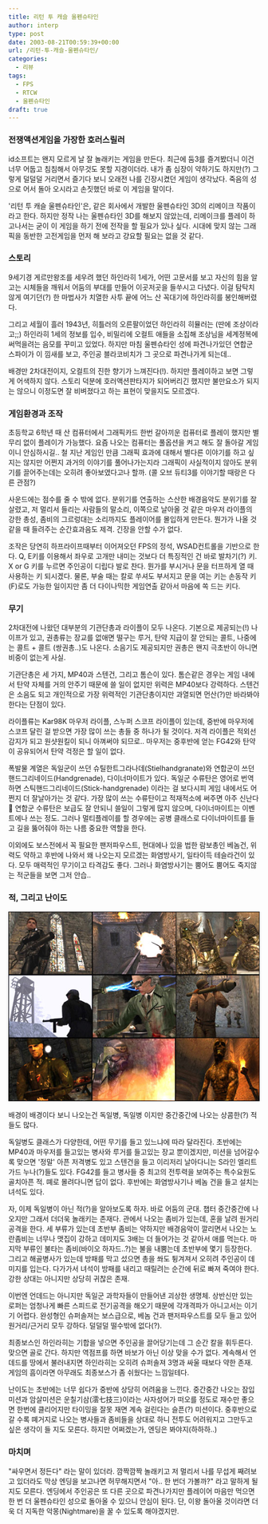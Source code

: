 ```yaml
---
title: 리턴 투 캐슬 울펜슈타인
author: interp
type: post
date: 2003-08-21T00:59:39+00:00
url: /리턴-투-캐슬-울펜슈타인/
categories:
  - 리뷰
tags:
  - FPS
  - RTCW
  - 울펜슈타인
draft: true
---
```

### 전쟁액션게임을 가장한 호러스릴러

id소프트는 왠지 모르게 날 잘 놀래키는 게임을 만든다. 최근에 둠3를 즐겨봤더니 이건 너무 어둡고 침침해서 아무것도 못할 지경이더라. 내가 좀 심장이 약하기도 하지만(?) 그렇게 덜덜덜 거리면서 즐기다 보니 오래전 나를 긴장시켰던 게임이 생각났다. 죽음의 성으로 어서 돌아 오시라고 손짓했던 바로 이 게임을 말이다.

'리턴 투 캐슬 울펜슈타인'은, 같은 회사에서 개발한 울펜슈타인 3D의 리메이크 작품이라고 한다. 하지만 정작 나는 울펜슈타인 3D를 해보지 않았는데, 리메이크를 플레이 하고나서는 굳이 이 게임을 하기 전에 전작을 할 필요가 있나 싶다. 시대에 맞지 않는 그래픽을 동반한 고전게임을 먼저 해 보라고 걍요할 필요는 없을 것 같다.

### 스토리

9세기경 게르만왕조를 세우려 했던 하인라히 1세가, 어떤 고문서를 보고 자신의 힘을 알고는 시체들을 깨워서 어둠의 부대를 만들어 이곳저곳을 들쑤시고 다녔다. 이걸 탐탁치 않게 여기던(?) 한 마법사가 치열한 사투 끝에 어느 산 꼭대기에 하인라히를 봉인해버렸다.

그리고 세월이 흘러 1943년, 히틀러의 오른팔이었던 하인라히 히뮬러는 (딴에 조상이라고;;) 하인라히 1세의 정보를 입수, 비밀리에 오컬트 애들을 소집해 조상님을 세계정복에 써먹을려는 음모를 꾸미고 있었다. 하지만 마침 울펜슈타인 성에 파견나가있던 연합군 스파이가 이 낌새를 보고, 주인공 블라코비치가 그 곳으로 파견나가게 되는데..

배경만 2차대전이지, 오컬트의 진한 향기가 느껴진다(!). 하지만 플레이하고 보면 그렇게 어색하지 않다. 스토리 덕분에 호러액션판타지가 되어버리긴 했지만 불만요소가 되지는 않으니 이정도면 잘 비벼졌다고 하는 표현이 맞을지도 모르겠다.

### 게임환경과 조작

초등학교 6학년 때 산 컴퓨터에서 그래픽카드 한번 갈아끼운 컴퓨터로 플레이 했지만 별 무리 없이 플레이가 가능했다. 요즘 나오는 컴퓨터는 풀옵션을 켜고 해도 잘 돌아갈 게임이니 안심하시길.. 철 지난 게임인 만큼 그래픽 효과에 대해서 별다른 이야기를 하고 싶지는 않지만 어쩐지 과거의 이야기를 풀어나가는지라 그래픽이 사실적이지 않아도 분위기를 끌어주는데는 오히려 좋아보였다고나 할까. (콜 오브 듀티3를 이야기할 때랑은 다른 관점?)

사운드에는 점수를 줄 수 밖에 없다. 분위기를 연출하는 스산한 배경음악도 분위기를 잘 살렸고, 저 멀리서 들리는 사람들의 말소리, 이쪽으로 날아올 것 같은 마우저 라이플의 강한 총성, 좀비의 그르렁대는 소리까지도 플레이어를 몰입하게 만든다. 뭔가가 나올 것 같을 때 들려주는 순간효과음도 제격. 긴장을 안할 수가 없다.

조작은 당연히 하프라이프때부터 이어져오던 FPS의 정석, WSAD컨트롤을 기반으로 한다. Q, E키를 이용해서 좌우로 고개만 내미는 것보다 더 특징적인 건 바로 발차기(?) 키. X or G 키를 누르면 주인공이 디립다 발로 찬다. 뭔가를 부시거나 문을 터프하게 열 때 사용하는 키 되시겠다. 물론, 부술 때는 칼로 쑤셔도 부서지고 문을 여는 키는 손동작 키(F)로도 가능한 일이지만 좀 더 다이나믹한 게임연출 같아서 마음에 쏙 드는 키다.

### 무기

2차대전에 나왔던 대부분의 기관단총과 라이플이 모두 나온다. 기본으로 제공되는(!) 나이프가 있고, 권총류는 장교를 없애면 떨구는 루거, 탄약 지급이 잘 안되는 콜트, 나중에는 콜트 + 콜트 (쌍권총..)도 나온다. 소음기도 제공되지만 권총은 왠지 극초반이 아니면 비중이 없는게 사실.

기관단총은 세 가지, MP40과 스텐건, 그리고 톰슨이 있다. 톰슨같은 경우는 게임 내에서 탄약 자체를 거의 안주기 때문에 쓸 일이 없지만 위력은 MP40보다 강력하다. 스텐건은 소음도 되고 개인적으로 가장 위력적인 기관단총이지만 과열되면 먼산(?)만 바라봐야 한다는 단점이 있다.

라이플류는 Kar98K 마우저 라이플, 스누퍼 스코프 라이플이 있는데, 중반에 마우저에 스코프 달린 걸 받으면 가장 많이 쓰는 총들 중 하나가 될 것이다. 저격 라이플은 적외선 감지가 되고 원샷원킬이 되니 아껴써야 되므로.. 마우저는 중후반에 얻는 FG42와 탄약이 공유되어서 탄약 걱정은 할 일이 없다.

폭발물 계열은 독일군이 쓰던 슈틸한트그라나데(Stielhandgranate)와 연합군이 쓰던 핸드그리네이드(Handgrenade), 다이너마이트가 있다. 독일군 수류탄은 영어로 번역하면 스틱핸드그리네이드(Stick-handgrenade) 이라는 걸 보다시피 게임 내에서도 어쩐지 더 잘날아가는 것 같다. 가장 많이 쓰는 수류탄이고 적재적소에 써주면 아주 신난다 🙂 연합군 수류탄은 보급도 잘 안되니 쓸일이 그렇게 많지 않으며, 다이너마이트는 이벤트에나 쓰는 정도. 그러나 멀티플레이를 할 경우에는 공병 클래스로 다이너마이트를 들고 길을 뚫어줘야 하는 나름 중요한 역할을 한다.

이외에도 보스전에서 꼭 필요한 팬저파우스트, 현대에나 있을 법한 람보총인 베놈건, 위력도 약하고 후반에 나와서 왜 나오는지 모르겠는 화염방사기, 일타이득 테슬라건이 있다. 모두 매력적인 무기이고 타격감도 좋다. 그러나 화염방사기는 뿜어도 뿜어도 죽지않는 적군들을 보면 그저 안습..

### 적, 그리고 난이도
![RTCW의 다양한 적들](/wp-content/uploads/1/cfile25.uf.110512284A3493BB53072C.jpg)

배경이 배경이다 보니 나오는건 독일병, 독일병 이지만 중간중간에 나오는 상콤한(?) 적들도 많다.

독일병도 클래스가 다양한데, 어떤 무기를 들고 있느냐에 따라 달라진다. 초반에는 MP40과 마우저를 들고있는 병사와 루거를 들고있는 장교 뿐이겠지만, 미션을 넘어갈수록 맞으면 '정말' 아픈 저격병도 있고 스텐건을 들고 이리저리 날아다니는 S라인 엘리트가드 누나(?)들도 있다. FG42를 들고 병사들 중 최고의 전투력을 보여주는 특수요원도 골치아픈 적. 뗴로 몰려다니면 답이 없다. 후반에는 화염방사기나 베놈 건을 들고 설치는 녀석도 있다.

자, 이제 독일병이 아닌 적(?)을 알아보도록 하자. 바로 어둠의 군대. 챕터 중간중간에 나오지만 그래서 더더욱 놀래키는 존재다. 관에서 나오는 좀비가 있는데, 혼을 날려 원거리 공격을 한다. 세 부류가 있는데 초반부 좀비는 약하지만 배경음악이 깔리면서 나오는 노란좀비는 너무나 맷집이 강하고 데미지도 3배는 더 들어가는 것 같아서 애를 먹는다. 마지막 부류인 불타는 좀비(바이오 하자드..?)는 불을 내뿜는데 초반부에 몇기 등장한다. 그리고 해골병사가 있는데 방패를 막고 섰으면 총을 쏴도 튕겨져서 오히려 주인공이 데미지를 입는다. 다가가서 녀석이 방패를 내리고 때릴려는 순간에 뒤로 빠져 죽여야 한다. 강한 상대는 아니지만 상당히 귀찮은 존재.

이번엔 언데드는 아니지만 독일군 과학자들이 만들어낸 괴상한 생명체. 상반신만 있는 로퍼는 엄청나게 빠른 스피드로 전기공격을 해오기 때문에 각개격파가 아니고서는 이기기 어렵다. 완성형인 슈퍼솔져는 보스급으로, 베놈 건과 팬저파우스트를 모두 들고 있어 원거리/근거리 모두 강하다. 덜덜덜 떨수밖에 없다(?).

최종보스인 하인라히는 기합을 넣으면 주인공을 끌어당기는데 그 순간 칼을 휘두른다. 맞으면 골로 간다. 하지만 역점프를 하면 바보가 아닌 이상 맞을 수가 없다. 계속해서 언데드를 땅에서 불러내지면 하인라히는 오히려 슈퍼솔져 3명과 싸울 때보다 약한 존재. 게임의 흠이라면 아무래도 최종보스가 좀 쉬웠다는 느낌일테다.

난이도는 초반에는 너무 쉽다가 중반에 상당히 어려움을 느낀다. 중간중간 나오는 잠입미션과 암살미션은 운칠기삼(澐七技三)이라는 사자성어가 떠오를 정도로 재수만 좋으면 한번에 클리어지만 타이밍을 잘못 재면 계속 걸린다는 슬픈(?) 미션이다. 중후반으로 갈 수록 뗴거지로 나오는 병사들과 좀비들을 상대로 하니 전투도 어려워지고 그만두고 싶은 생각이 들 지도 모른다. 하지만 어쩌겠는가, 엔딩은 봐야지(하하하..)

### 마치며

"싸우면서 정든다" 라는 말이 있더라. 깜짝깜짝 놀래키고 저 멀리서 나를 무섭게 째려보고 있더라도 막상 엔딩을 보고나면 허무해지면서 "아.. 한 번더 가볼까?" 라고 말하게 될 지도 모른다. 엔딩에서 주인공은 또 다른 곳으로 파견나가지만 플레이어 마음만 먹으면 한 번 더 울펜슈타인 성으로 돌아올 수 있으니 안심이 된다. 단, 이왕 돌아올 것이라면 더욱 더 지독한 악몽(Nightmare)을 꿀 수 있도록 해야겠지만.